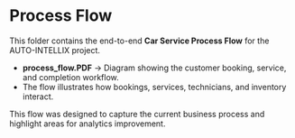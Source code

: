 # Process Flow

This folder contains the end-to-end **Car Service Process Flow** for the AUTO-INTELLIX project.

- **process_flow.PDF** → Diagram showing the customer booking, service, and completion workflow.
- The flow illustrates how bookings, services, technicians, and inventory interact.

This flow was designed to capture the current business process and highlight areas for analytics improvement.
